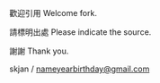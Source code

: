 歡迎引用
Welcome fork.

請標明出處
Please indicate the source.

謝謝
Thank you.

skjan / nameyearbirthday@gmail.com